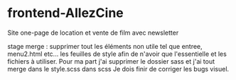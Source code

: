 # frontend-AllezCine
Site one-page de location et vente de film avec newsletter


stage merge : supprimer tout les éléments non utile tel que entree, menu2.html etc... les feuilles de style afin de n'avoir que l'essentielle et les fichiers à utiliser.
Pour ma part j'ai supprimer le dossier sass et j'ai tout merge dans le style.scss dans scss
Je dois finir de corriger les bugs visuel.

